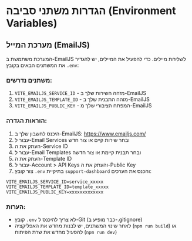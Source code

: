 # הגדרות משתני סביבה (Environment Variables)

## מערכת המייל (EmailJS)

המערכת משתמשת ב-EmailJS לשליחת מיילים. כדי להפעיל את המיילים, יש להגדיר את המשתנים הבאים בקובץ `.env`:

### משתנים נדרשים:

1. `VITE_EMAILJS_SERVICE_ID` - מזהה השירות שלך ב-EmailJS
2. `VITE_EMAILJS_TEMPLATE_ID` - מזהה התבנית שלך ב-EmailJS  
3. `VITE_EMAILJS_PUBLIC_KEY` - המפתח הציבורי שלך מ-EmailJS

### הוראות הגדרה:

1. היכנס לחשבון שלך ב-EmailJS: https://www.emailjs.com/
2. עבור ל-Email Services ובחר שירות קיים או צור חדש
3. העתק את ה-Service ID
4. עבור ל-Email Templates ובחר תבנית קיימת או צור חדשה
5. העתק את ה-Template ID
6. עבור ל-Account > API Keys והעתק את ה-Public Key
7. צור קובץ `.env` בתיקיית `support-dashboard` והכנס את הערכים:

```
VITE_EMAILJS_SERVICE_ID=service_xxxxx
VITE_EMAILJS_TEMPLATE_ID=template_xxxxx
VITE_EMAILJS_PUBLIC_KEY=xxxxxxxxxxxxx
```

### הערות:

- קובץ `.env` לא צריך להיכנס ל-Git (כבר מופיע ב-.gitignore)
- לאחר שינוי המשתנים, יש לבנות מחדש את האפליקציה (`npm run build`) או להפעיל מחדש את שרת הפיתוח (`npm run dev`)

